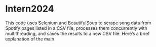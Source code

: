 # Intern2024
This code uses Selenium and BeautifulSoup to scrape song data from Spotify pages listed in a CSV file, processes them concurrently with multithreading, and saves the results to a new CSV file. Here’s a brief explanation of the main
